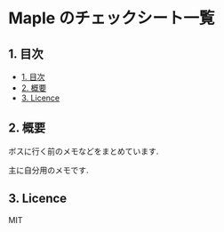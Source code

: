 # Maple のチェックシート一覧

## 1. 目次

<!-- TOC depthFrom:2 -->

- [1. 目次](#1-目次)
- [2. 概要](#2-概要)
- [3. Licence](#3-licence)

<!-- /TOC -->

## 2. 概要

ボスに行く前のメモなどをまとめています.

主に自分用のメモです.


## 3. Licence

MIT
